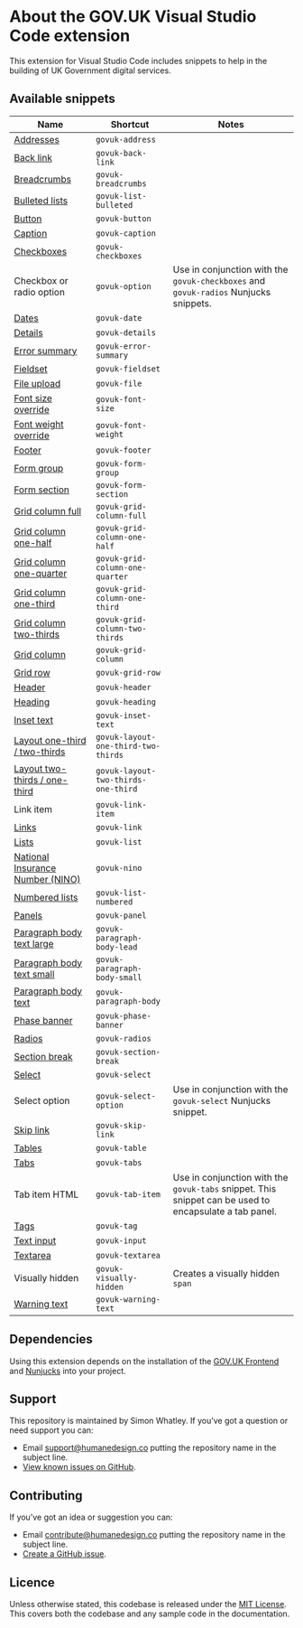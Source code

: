 # About the GOV.UK Visual Studio Code extension

This extension for Visual Studio Code includes snippets to help in the building of UK Government digital services.

## Available snippets

|Name|Shortcut|Notes|
|-------------------------|-------------------------|---|
|[Addresses](https://design-system.service.gov.uk/patterns/addresses/)|`govuk-address`||
|[Back link](https://design-system.service.gov.uk/components/back-link/)|`govuk-back-link`||
|[Breadcrumbs](https://design-system.service.gov.uk/components/breadcrumbs/)|`govuk-breadcrumbs`||
|[Bulleted lists](https://design-system.service.gov.uk/styles/typography/#bulleted-lists)|`govuk-list-bulleted`||
|[Button](https://design-system.service.gov.uk/components/button/)|`govuk-button`||
|[Caption](https://design-system.service.gov.uk/styles/typography/#headings-with-captions)|`govuk-caption`||
|[Checkboxes](https://design-system.service.gov.uk/components/checkboxes/)|`govuk-checkboxes`||
|Checkbox or radio option|`govuk-option`|Use in conjunction with the `govuk-checkboxes` and `govuk-radios` Nunjucks snippets.|
|[Dates](https://design-system.service.gov.uk/components/date-input/)|`govuk-date`||
|[Details](https://design-system.service.gov.uk/components/details/)|`govuk-details`||
|[Error summary](https://design-system.service.gov.uk/components/error-summary/)|`govuk-error-summary`||
|[Fieldset](https://design-system.service.gov.uk/components/fieldset/)|`govuk-fieldset`||
|[File upload](https://design-system.service.gov.uk/components/file-upload/)|`govuk-file`||
|[Font size override](https://design-system.service.gov.uk/styles/typography/#font-size)|`govuk-font-size`||
|[Font weight override](https://design-system.service.gov.uk/styles/typography/#font-weight)|`govuk-font-weight`||
|[Footer](https://design-system.service.gov.uk/components/footer/)|`govuk-footer`||
|[Form group](https://design-system.service.gov.uk/)|`govuk-form-group`||
|[Form section](https://design-system.service.gov.uk/)|`govuk-form-section`||
|[Grid column full](https://design-system.service.gov.uk/styles/layout/#full-width)|`govuk-grid-column-full`||
|[Grid column one-half](https://design-system.service.gov.uk/styles/layout/#one-half)|`govuk-grid-column-one-half`||
|[Grid column one-quarter](https://design-system.service.gov.uk/styles/layout/#one-quarter)|`govuk-grid-column-one-quarter`||
|[Grid column one-third](https://design-system.service.gov.uk/styles/layout/#one-third)|`govuk-grid-column-one-third`||
|[Grid column two-thirds](https://design-system.service.gov.uk/styles/layout/#two-thirds)|`govuk-grid-column-two-thirds`||
|[Grid column](https://design-system.service.gov.uk/styles/layout/)|`govuk-grid-column`||
|[Grid row](https://design-system.service.gov.uk/styles/layout/)|`govuk-grid-row`||
|[Header](https://design-system.service.gov.uk/components/header/)|`govuk-header`||
|[Heading](https://design-system.service.gov.uk/styles/typography/#headings)|`govuk-heading`||
|[Inset text](https://design-system.service.gov.uk/components/inset-text/)|`govuk-inset-text`||
|[Layout one-third / two-thirds](https://design-system.service.gov.uk/styles/layout/#two-thirds-one-third)|`govuk-layout-one-third-two-thirds`||
|[Layout two-thirds / one-third](https://design-system.service.gov.uk/styles/layout/#two-thirds-one-third)|`govuk-layout-two-thirds-one-third`||
|Link item|`govuk-link-item`||
|[Links](https://design-system.service.gov.uk/styles/typography/#links)|`govuk-link`||
|[Lists](https://design-system.service.gov.uk/styles/typography/#lists)|`govuk-list`||
|[National Insurance Number (NINO)](https://design-system.service.gov.uk/patterns/national-insurance-numbers/)|`govuk-nino`||
|[Numbered lists](https://design-system.service.gov.uk/styles/typography/#numbered-lists)|`govuk-list-numbered`||
|[Panels](https://design-system.service.gov.uk/components/panel/)|`govuk-panel`||
|[Paragraph body text large](https://design-system.service.gov.uk/styles/typography/#lead-paragraph)|`govuk-paragraph-body-lead`||
|[Paragraph body text small](https://design-system.service.gov.uk/styles/typography/#body-small)|`govuk-paragraph-body-small`||
|[Paragraph body text](https://design-system.service.gov.uk/styles/typography/#body)|`govuk-paragraph-body`||
|[Phase banner](https://design-system.service.gov.uk/components/phase-banner/)|`govuk-phase-banner`||
|[Radios](https://design-system.service.gov.uk/components/radios/)|`govuk-radios`||
|[Section break](https://design-system.service.gov.uk/styles/typography/#section-break)|`govuk-section-break`||
|[Select](https://design-system.service.gov.uk/components/select/)|`govuk-select`||
|Select option|`govuk-select-option`|Use in conjunction with the `govuk-select` Nunjucks snippet.|
|[Skip link](https://design-system.service.gov.uk/components/skip-link/)|`govuk-skip-link`||
|[Tables](https://design-system.service.gov.uk/components/table/)|`govuk-table`||
|[Tabs](https://design-system.service.gov.uk/components/tabs/)|`govuk-tabs`||
|Tab item HTML|`govuk-tab-item`|Use in conjunction with the `govuk-tabs` snippet. This snippet can be used to encapsulate a tab panel.|
|[Tags](https://design-system.service.gov.uk/components/tag/)|`govuk-tag`||
|[Text input](https://design-system.service.gov.uk/components/text-input/)|`govuk-input`||
|[Textarea](https://design-system.service.gov.uk/components/textarea/)|`govuk-textarea`||
|Visually hidden|`govuk-visually-hidden`|Creates a visually hidden `span`|
|[Warning text](https://design-system.service.gov.uk/components/warning-text/)|`govuk-warning-text`||

## Dependencies
Using this extension depends on the installation of the [GOV.UK Frontend](https://www.npmjs.com/package/govuk-frontend) and [Nunjucks](https://www.npmjs.com/package/nunjucks) into your project.

## Support
This repository is maintained by Simon Whatley. If you’ve got a question or need support you can:

- Email support@humanedesign.co putting the repository name in the subject line.
- [View known issues on GitHub](https://github.com/whatterz/govuk-visual-studio-code-extension/issues).

## Contributing
If you’ve got an idea or suggestion you can:

- Email contribute@humanedesign.co putting the repository name in the subject line.
- [Create a GitHub issue](https://github.com/whatterz/govuk-visual-studio-code-extension/issues).

## Licence
Unless otherwise stated, this codebase is released under the [MIT License](https://github.com/whatterz/govuk-visual-studio-code-extension/blob/master/LICENSE). This covers both the codebase and any sample code in the documentation.